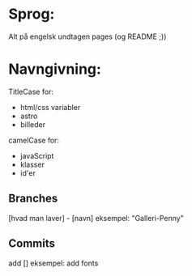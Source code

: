 # Sprog:

Alt på engelsk undtagen pages (og README ;))


# Navngivning:

TitleCase for:
- html/css variabler
- astro
- billeder

camelCase for:
- javaScript
- klasser
- id'er

## Branches

[hvad man laver] - [navn]
eksempel: "Galleri-Penny"

## Commits

add []
eksempel: add fonts
